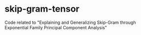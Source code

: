 # skip-gram-tensor
Code related to "Explaining and Generalizing Skip-Gram through Exponential Family Principal Component Analysis"
